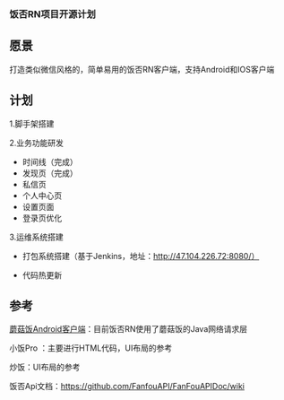 ###  饭否RN项目开源计划

##  愿景

打造类似微信风格的，简单易用的饭否RN客户端，支持Android和IOS客户端


##  计划

1.脚手架搭建

2.业务功能研发

- 时间线（完成）
- 发现页（完成）
- 私信页
- 个人中心页
- 设置页面
- 登录页优化


3.运维系统搭建

- 打包系统搭建（基于Jenkins，地址：http://47.104.226.72:8080/）

- 代码热更新

##  参考

[蘑菇饭Android客户端](https://github.com/mcxiaoke/minicat)：目前饭否RN使用了蘑菇饭的Java网络请求层 

小饭Pro ：主要进行HTML代码，UI布局的参考

炒饭：UI布局的参考

饭否Api文档：https://github.com/FanfouAPI/FanFouAPIDoc/wiki

